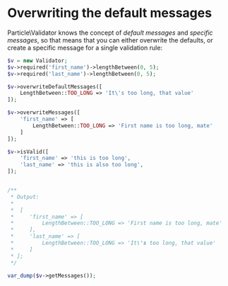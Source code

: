 # Overwriting the default messages

Particle\Validator knows the concept of *default messages* and *specific messages*, so that 
means that you can either overwrite the defaults, or create a specific message for a single 
validation rule:

```php
$v = new Validator;
$v->required('first_name')->lengthBetween(0, 5);
$v->required('last_name')->lengthBetween(0, 5);

$v->overwriteDefaultMessages([
    LengthBetween::TOO_LONG => 'It\'s too long, that value'
]);

$v->overwriteMessages([
    'first_name' => [
        LengthBetween::TOO_LONG => 'First name is too long, mate'
    ]
]);

$v->isValid([
    'first_name' => 'this is too long',
    'last_name' => 'this is also too long',
]);


/**
 * Output:
 *
 *  [
 *     'first_name' => [
 *         LengthBetween::TOO_LONG => 'First name is too long, mate'
 *     ],
 *     'last_name' => [
 *         LengthBetween::TOO_LONG => 'It\'s too long, that value'
 *     ]
 * ];
 */

var_dump($v->getMessages());
```
